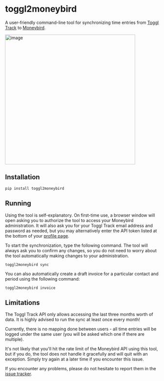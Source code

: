 # toggl2moneybird

A user-friendly command-line tool for synchronizing time entries from
[Toggl Track](https://toggl.com/track/) to [Moneybird](https://www.moneybird.com/).

<img width="426" alt="image" src="https://github.com/rdb/toggl2moneybird/assets/194842/12f05a72-c536-4c75-9aff-658439cc267d">

## Installation

    pip install toggl2moneybird

## Running

Using the tool is self-explanatory.  On first-time use, a browser window will
open asking you to authorize the tool to access your Moneybird administration.
It will also ask you for your Toggl Track email address and password as needed,
but you may alternatively enter the API token listed at the bottom of your
[profile page](https://track.toggl.com/profile).

To start the synchronization, type the following command.  The tool will always
ask you to confirm any changes, so you do not need to worry about the tool
automatically making changes to your administration.

    toggl2moneybird sync

You can also automatically create a draft invoice for a particular contact and
period using the following command:

    toggl2moneybird invoice

## Limitations

The Toggl Track API only allows accessing the last three months worth of data.
It is highly advised to run the sync at least once every month!

Currently, there is no mapping done between users - all time entries will be
logged under the same user (you will be asked which one if there are multiple).

It's not likely that you'll hit the rate limit of the Moneybird API using this
tool, but if you do, the tool does not handle it gracefully and will quit with
an exception.  Simply try again at a later time if you encounter this issue.

If you encounter any problems, please do not hesitate to report them in the
[issue tracker](https://github.com/rdb/toggl2moneybird/issues).
